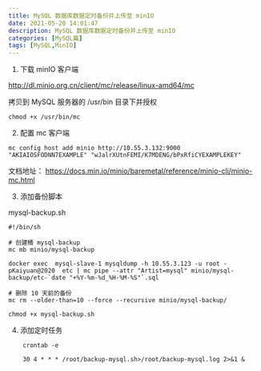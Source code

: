 ```yaml
---
title: MySQL 数据库数据定时备份并上传至 minIO
date: 2021-05-20 14:01:47
description: MySQL 数据库数据定时备份并上传至 minIO
categories: [MySQL篇]
tags: [MySQL,MinIO]
---
```

<!-- more -->

1. 下载 minIO 客户端

http://dl.minio.org.cn/client/mc/release/linux-amd64/mc

拷贝到 MySQL 服务器的 /usr/bin 目录下并授权

`chmod +x /usr/bin/mc`

2. 配置 mc 客户端

`mc config host add minio http://10.55.3.132:9000 "AKIAIOSFODNN7EXAMPLE" "wJalrXUtnFEMI/K7MDENG/bPxRfiCYEXAMPLEKEY"`

文档地址： https://docs.min.io/minio/baremetal/reference/minio-cli/minio-mc.html

3. 添加备份脚本

mysql-backup.sh

```shell
#!/bin/sh

# 创建桶 mysql-backup
mc mb minio/mysql-backup

docker exec  mysql-slave-1 mysqldump -h 10.55.3.123 -u root -pKaiyuan@2020  etc | mc pipe --attr "Artist=mysql" minio/mysql-backup/etc-`date "+%Y-%m-%d_%H-%M-%S"`.sql

# 删除 10 天前的备份
mc rm --older-than=10 --force --recursive minio/mysql-backup/
```

`chmod +x mysql-backup.sh`

4. 添加定时任务

```shell
    crontab -e
    
    30 4 * * * /root/backup-mysql.sh>/root/backup-mysql.log 2>&1 &

```